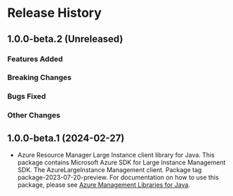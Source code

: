 # Release History

## 1.0.0-beta.2 (Unreleased)

### Features Added

### Breaking Changes

### Bugs Fixed

### Other Changes

## 1.0.0-beta.1 (2024-02-27)

- Azure Resource Manager Large Instance client library for Java. This package contains Microsoft Azure SDK for Large Instance Management SDK. The AzureLargeInstance Management client. Package tag package-2023-07-20-preview. For documentation on how to use this package, please see [Azure Management Libraries for Java](https://aka.ms/azsdk/java/mgmt).
